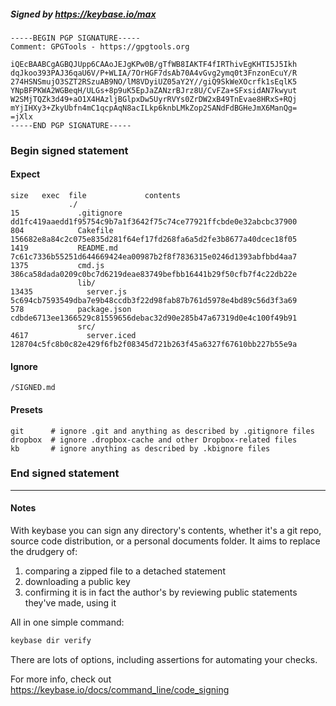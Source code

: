 ##### Signed by https://keybase.io/max
```
-----BEGIN PGP SIGNATURE-----
Comment: GPGTools - https://gpgtools.org

iQEcBAABCgAGBQJUpp6CAAoJEJgKPw0B/gTfWB8IAKTF4fIRThivEgKHTI5J5Ikh
dqJkoo393PAJ36qaU6V/P+WLIA/7OrHGF7dsAb70A4vGvg2ymq0t3FnzonEcuY/R
274HSNSmujO3SZT2RSzuAB9NO/lM8VDyiUZ05aY2Y//giQ9SkWeXOcrfk1sEqlK5
YNpBFPKWA2WGBeqH/ULGs+8p9uK5EpJaZANzrBJrz8U/CvFZa+SFxsidAN7kwyut
W2SMjTQZk3d49+aO1X4HAzljBGlpxDw5UyrRVYs0ZrDW2xB49TnEvae8HRxS+RQj
mYjIHXy3+ZkyUbfn4mC1qcpAqN8acILkp6knbLMkZop2SANdFdBGHeJmX6ManQg=
=jXlx
-----END PGP SIGNATURE-----

```

<!-- END SIGNATURES -->

### Begin signed statement 

#### Expect

```
size   exec  file             contents                                                        
             ./                                                                               
15             .gitignore     dd1fc419aaedd1f95754c9b7a1f3642f75c74ce77921ffcbde0e32abcbc37900
804            Cakefile       156682e8a84c2c075e835d281f64ef17fd268fa6a5d2fe3b8677a40dcec18f05
1419           README.md      7c61c7336b55251d644669424ea00987b2f8f7836315e0246d1393abfbbd4aa7
1375           cmd.js         386ca58dada0209c0bc7d6219deae83749befbb16441b29f50cfb7f4c22db22e
               lib/                                                                           
13435            server.js    5c694cb7593549dba7e9b48ccdb3f22d98fab87b761d5978e4bd89c56d3f3a69
578            package.json   cdbde6713ee1366529c81559656debac32d90e285b47a67319d0e4c100f49b91
               src/                                                                           
4617             server.iced  128704c5fc8b0c82e429f6fb2f08345d721b263f45a6327f67610bb227b55e9a
```

#### Ignore

```
/SIGNED.md
```

#### Presets

```
git      # ignore .git and anything as described by .gitignore files
dropbox  # ignore .dropbox-cache and other Dropbox-related files    
kb       # ignore anything as described by .kbignore files          
```

<!-- summarize version = 0.0.9 -->

### End signed statement

<hr>

#### Notes

With keybase you can sign any directory's contents, whether it's a git repo,
source code distribution, or a personal documents folder. It aims to replace the drudgery of:

  1. comparing a zipped file to a detached statement
  2. downloading a public key
  3. confirming it is in fact the author's by reviewing public statements they've made, using it

All in one simple command:

```bash
keybase dir verify
```

There are lots of options, including assertions for automating your checks.

For more info, check out https://keybase.io/docs/command_line/code_signing